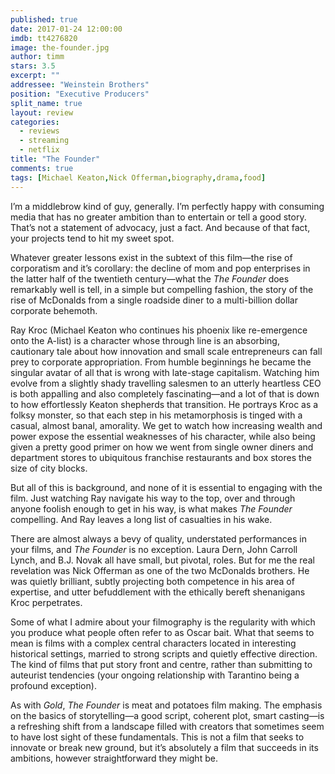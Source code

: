```yaml
---
published: true
date: 2017-01-24 12:00:00
imdb: tt4276820
image: the-founder.jpg
author: timm
stars: 3.5
excerpt: ""
addressee: "Weinstein Brothers"
position: "Executive Producers"
split_name: true
layout: review
categories: 
  - reviews
  - streaming
  - netflix
title: "The Founder"
comments: true
tags: [Michael Keaton,Nick Offerman,biography,drama,food]
---
```

I’m a middlebrow kind of guy, generally. I’m perfectly happy with consuming media that has no greater ambition than to entertain or tell a good story. That’s not a statement of advocacy, just a fact. And because of that fact, your projects tend to hit my sweet spot. 

Whatever greater lessons exist in the subtext of this film—the rise of corporatism and it’s corollary: the decline of mom and pop enterprises in the latter half of the twentieth century—what the _The Founder_ does remarkably well is tell, in a simple but compelling fashion, the story of the rise of McDonalds from a single roadside diner to a multi-billion dollar corporate behemoth.

Ray Kroc (Michael Keaton who continues his phoenix like re-emergence onto the A-list) is a character whose through line is an absorbing, cautionary tale about how innovation and small scale entrepreneurs can fall prey to corporate appropriation. From humble beginnings he became the singular avatar of all that is wrong with late-stage capitalism. Watching him evolve from a slightly shady travelling salesmen to an utterly heartless CEO is both appalling and also completely fascinating—and a lot of that is down to how effortlessly Keaton shepherds that transition. He portrays Kroc as a folksy monster, so that each step in his metamorphosis is tinged with a casual, almost banal, amorality. We get to watch how increasing wealth and power expose the essential weaknesses of his character, while also being given a pretty good primer on how we went from single owner diners and department stores to ubiquitous franchise restaurants and box stores the size of city blocks.

But all of this is background, and none of it is essential to engaging with the film. Just watching Ray navigate his way to the top, over and through anyone foolish enough to get in his way, is what makes _The Founder_ compelling. And Ray leaves a long list of casualties in his wake. 

There are almost always a bevy of quality, understated performances in your films, and _The Founder_ is no exception. Laura Dern, John Carroll Lynch, and B.J. Novak all have small, but pivotal, roles. But for me the real revelation was Nick Offerman as one of the two McDonalds brothers. He was quietly brilliant, subtly projecting both competence in his area of expertise, and utter befuddlement with the ethically bereft shenanigans Kroc perpetrates.

Some of what I admire about your filmography is the regularity with which you produce what people often refer to as Oscar bait. What that seems to mean is films with a complex central characters located in interesting historical settings, married to strong scripts and quietly effective direction. The kind of films that put story front and centre, rather than submitting to auteurist tendencies (your ongoing relationship with Tarantino being a profound exception).

As with _Gold_, _The Founder_ is meat and potatoes film making. The emphasis on the basics of storytelling—a good script, coherent plot, smart casting—is a refreshing shift from a landscape filled with creators that sometimes seem to have lost sight of these fundamentals. This is not a film that seeks to innovate or break new ground, but it’s absolutely a film that succeeds in its ambitions, however straightforward they might be.